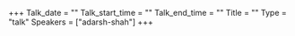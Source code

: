 +++
Talk_date = ""
Talk_start_time = ""
Talk_end_time = ""
Title = ""
Type = "talk"
Speakers = ["adarsh-shah"]
+++



